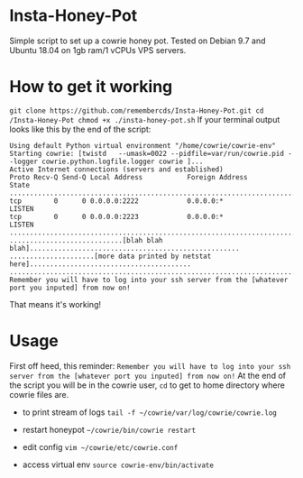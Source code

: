 # Insta-Honey-Pot
Simple script to set up a cowrie honey pot. Tested on Debian 9.7 and Ubuntu 18.04 on 1gb ram/1 vCPUs VPS servers.

# How to get it working
`
git clone https://github.com/remembercds/Insta-Honey-Pot.git
cd /Insta-Honey-Pot
chmod +x
./insta-honey-pot.sh
`
If your terminal output looks like this by the end of the script:

```
Using default Python virtual environment "/home/cowrie/cowrie-env"
Starting cowrie: [twistd   --umask=0022 --pidfile=var/run/cowrie.pid --logger cowrie.python.logfile.logger cowrie ]...
Active Internet connections (servers and established)
Proto Recv-Q Send-Q Local Address           Foreign Address         State          
................................................................................................
tcp        0      0 0.0.0.0:2222            0.0.0.0:*               LISTEN     
tcp        0      0 0.0.0.0:2223            0.0.0.0:*               LISTEN
................................................................................................
............................[blah blah blah]....................................................
.....................[more data printed by netstat here]........................................
................................................................................................
Remember you will have to log into your ssh server from the [whatever port you inputed] from now on!

```
That means it's working!


# Usage
First off heed, this reminder:
`
Remember you will have to log into your ssh server from the [whatever port you inputed] from now on!
`
At the end of the script you will be in the cowrie user, `cd` to get to home directory where cowrie files are.

- to print stream of logs
`tail -f ~/cowrie/var/log/cowrie/cowrie.log`

- restart honeypot
`~/cowrie/bin/cowrie restart`

- edit config
`vim ~/cowrie/etc/cowrie.conf`

- access virtual env
`source cowrie-env/bin/activate`
